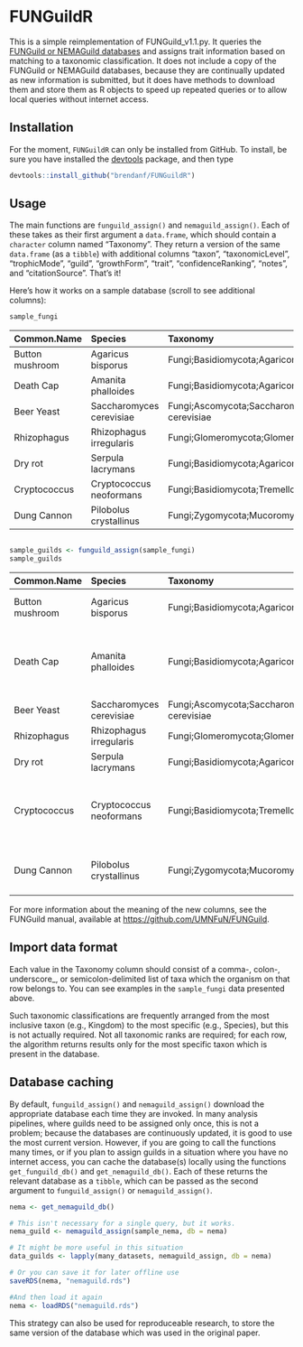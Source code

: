 
<!-- README.md is generated from README.Rmd. Please edit that file -->

# FUNGuildR

This is a simple reimplementation of FUNGuild\_v1.1.py. It queries the
[FUNGuild or NEMAGuild databases](http://www.stbates.org/guilds/app.php)
and assigns trait information based on matching to a taxonomic
classification. It does not include a copy of the FUNGuild or NEMAGuild
databases, because they are continually updated as new information is
submitted, but it does have methods to download them and store them as R
objects to speed up repeated queries or to allow local queries without
internet access.

## Installation

For the moment, `FUNGuildR` can only be installed from GitHub. To
install, be sure you have installed the
[devtools](https://cran.r-project.org/web/packages/devtools/index.html)
package, and then type

``` r
devtools::install_github("brendanf/FUNGuildR")
```

## Usage

The main functions are `funguild_assign()` and `nemaguild_assign()`.
Each of these takes as their first argument a `data.frame`, which should
contain a `character` column named “Taxonomy”. They return a version of
the same `data.frame` (as a `tibble`) with additional columns “taxon”,
“taxonomicLevel”, “trophicMode”, “guild”, “growthForm”, “trait”,
“confidenceRanking”, “notes”, and “citationSource”. That’s it\!

Here’s how it works on a sample database (scroll to see additional
columns):

``` r
sample_fungi
```

| Common.Name     | Species                  | Taxonomy                                                                                                     |
| :-------------- | :----------------------- | :----------------------------------------------------------------------------------------------------------- |
| Button mushroom | Agaricus bisporus        | Fungi;Basidiomycota;Agaricomycetes;Agaricales;Agaricaceae;Agaricus;Agaricus bisporus                         |
| Death Cap       | Amanita phalloides       | Fungi;Basidiomycota;Agaricomycetes;Agaricales;Amanitaceae;Amanita;Amanita phalloides                         |
| Beer Yeast      | Saccharomyces cerevisiae | Fungi;Ascomycota;Saccharomycetes;Saccharomycetales;Saccharomycetaceae;Saccharomyces;Saccharomyces cerevisiae |
| Rhizophagus     | Rhizophagus irregularis  | Fungi;Glomeromycota;Glomeromycetes;Glomerales;Glomeraceae;Rhizophagus;Rhizophagus irregularis                |
| Dry rot         | Serpula lacrymans        | Fungi;Basidiomycota;Agaricomycetes;Boletales;Serpulaceae;Serpula;Serpula lacrymans                           |
| Cryptococcus    | Cryptococcus neoformans  | Fungi;Basidiomycota;Tremellomycetes;Tremellales;Tremellaceae;Cryptococcus;Cryptococcus neoformans            |
| Dung Cannon     | Pilobolus crystallinus   | Fungi;Zygomycota;Mucoromycetes;Mucorales;Pilobolaceae;Pilobolus;Pilobolus crystallinus                       |

``` r

sample_guilds <- funguild_assign(sample_fungi)
sample_guilds
```

| Common.Name     | Species                  | Taxonomy                                                                                                     | taxon                     | taxonomicLevel | trophicMode | guild                  | growthForm                    | trait                                               | confidenceRanking | notes                                                    | citationSource                                                                                                                                                           |
| :-------------- | :----------------------- | :----------------------------------------------------------------------------------------------------------- | :------------------------ | -------------: | :---------- | :--------------------- | :---------------------------- | :-------------------------------------------------- | :---------------- | :------------------------------------------------------- | :----------------------------------------------------------------------------------------------------------------------------------------------------------------------- |
| Button mushroom | Agaricus bisporus        | Fungi;Basidiomycota;Agaricomycetes;Agaricales;Agaricaceae;Agaricus;Agaricus bisporus                         | Agaricus                  |             13 | Saprotroph  | Undefined Saprotroph   | Agaricoid-Gasteroid-Secotioid | NULL                                                | Probable          | NULL                                                     | Tedersoo L, et al. 2014. Science 346:1256688 (<doi:10.1126/science.1256688>)                                                                                             |
| Death Cap       | Amanita phalloides       | Fungi;Basidiomycota;Agaricomycetes;Agaricales;Amanitaceae;Amanita;Amanita phalloides                         | Amanita\_phalloides       |             20 | Symbiotroph | Ectomycorrhizal        | Agaricoid                     | Deadly poisonous; produces the toxin Alpha-amanitin | Probable          | common name - death cap                                  | <http://en.wikipedia.org/wiki/List_of_deadly_fungi>                                                                                                                      |
| Beer Yeast      | Saccharomyces cerevisiae | Fungi;Ascomycota;Saccharomycetes;Saccharomycetales;Saccharomycetaceae;Saccharomyces;Saccharomyces cerevisiae | Saccharomyces\_cerevisiae |             20 | Saprotroph  | Undefined Saprotroph   | Yeast                         | NULL                                                | Probable          | NULL                                                     | James TY, et al. 2006. Nature 443:818-822                                                                                                                                |
| Rhizophagus     | Rhizophagus irregularis  | Fungi;Glomeromycota;Glomeromycetes;Glomerales;Glomeraceae;Rhizophagus;Rhizophagus irregularis                | Rhizophagus               |             13 | Symbiotroph | Arbuscular Mycorrhizal | NULL                          | NULL                                                | Highly Probable   | NULL                                                     | Redecker D, et al. 2013. Mycorrhiza 23:515-531                                                                                                                           |
| Dry rot         | Serpula lacrymans        | Fungi;Basidiomycota;Agaricomycetes;Boletales;Serpulaceae;Serpula;Serpula lacrymans                           | Serpula                   |             13 | Saprotroph  | Wood Saprotroph        | Corticioid                    | Brown Rot                                           | Probable          | NULL                                                     | Tedersoo L, et al. 2014. Science 346:1256688                                                                                                                             |
| Cryptococcus    | Cryptococcus neoformans  | Fungi;Basidiomycota;Tremellomycetes;Tremellales;Tremellaceae;Cryptococcus;Cryptococcus neoformans            | Cryptococcus\_neoformans  |             20 | Pathotroph  | Animal Pathogen        | Yeast                         | NULL                                                | Highly Probable   | Likely opportunistic human pathogen (Irinyi et al. 2015) | Kurtzman CP, et al. (eds.) 2011. The Yeasts, a Taxonomic Study. Fifth Edition. Vols 1-3. Elsevier, San Diego; Irinyi L, et al. 2015. Medical Mycology 53:313-337         |
| Dung Cannon     | Pilobolus crystallinus   | Fungi;Zygomycota;Mucoromycetes;Mucorales;Pilobolaceae;Pilobolus;Pilobolus crystallinus                       | Pilobolus                 |             13 | Saprotroph  | Dung Saprotroph        | NULL                          | NULL                                                | Highly Probable   | NULL                                                     | Bell A. 1983. Dung Fungi: An Illustrated Guide to Coprophilous Fungi in New Zealand. Victoria University Press, Wellington; Tedersoo L, et al. 2014. Science 346:1256688 |

For more information about the meaning of the new columns, see the
FUNGuild manual, available at <https://github.com/UMNFuN/FUNGuild>.

## Import data format

Each value in the Taxonomy column should consist of a comma-, colon-,
underscore\_, or semicolon-delimited list of taxa which the organism on
that row belongs to. You can see examples in the `sample_fungi` data
presented above.

Such taxonomic classifications are frequently arranged from the most
inclusive taxon (e.g., Kingdom) to the most specific (e.g., Species),
but this is not actually required. Not all taxonomic ranks are required;
for each row, the algorithm returns results only for the most specific
taxon which is present in the database.

## Database caching

By default, `funguild_assign()` and `nemaguild_assign()` download the
appropriate database each time they are invoked. In many analysis
pipelines, where guilds need to be assigned only once, this is not a
problem; because the databases are continuously updated, it is good to
use the most current version. However, if you are going to call the
functions many times, or if you plan to assign guilds in a situation
where you have no internet access, you can cache the database(s) locally
using the functions `get_funguild_db()` and `get_nemaguild_db()`. Each
of these returns the relevant database as a `tibble`, which can be
passed as the second argument to `funguild_assign()` or
`nemaguild_assign()`.

``` r
nema <- get_nemaguild_db()

# This isn't necessary for a single query, but it works.
nema_guild <- nemaguild_assign(sample_nema, db = nema)

# It might be more useful in this situation
data_guilds <- lapply(many_datasets, nemaguild_assign, db = nema)

# Or you can save it for later offline use
saveRDS(nema, "nemaguild.rds")

#And then load it again
nema <- loadRDS("nemaguild.rds")
```

This strategy can also be used for reproduceable research, to store the
same version of the database which was used in the original paper.
